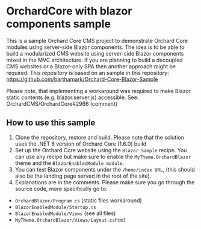 # OrchardCore with blazor components sample

This is a sample Orchard Core CMS project to demonstrate Orchard Core modules using server-side Blazor components. The idea is to be able to build a modularized CMS website using server-side Blazor components mixed in the MVC architecture. If you are planning to build a decoupled CMS websites or a Blazor-only SPA then another approach might be required.
This repository is based on an sample in this repository: https://github.com/barthamark/Orchard-Core-Blazor-Sample

Please note, that implementing a workaround was required to make Blazor static contents (e.g. blazor.server.js) accessible. See: OrchardCMS/OrchardCore#2966 (comment)

## How to use this sample
1. Clone the repository, restore and build. Please note that the solution uses the .NET 6 version of Orchard Core (1.6.0) build
2. Set up the Orchard Core website using the `Blazor Sample` recipe. You can use any recipe but make sure to enable the `MyTheme.OrchardBlazor` theme and the `BlazorEnabledModule module`.
3. You can test Blazor components under the `/home/index URL`, (this should also be the landing page served in the root of the site).
4. Explanations are in the comments. Please make sure you go through the source code, more specifically go to:
* `OrchardBlazor/Program.cs` (static files workaround)
* `BlazorEnabledModule/Startup.cs`
* `BlazorEnabledModule/Views` (see all files)
* `MyTheme.OrchardBlazor/Views/Layout.cshtml`
